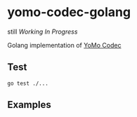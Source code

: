 # yomo-codec-golang

still *Working In Progress*

Golang implementation of [YoMo Codec](https://github.com/yomorun/yomo-codec)

## Test

`go test ./...`

## Examples

